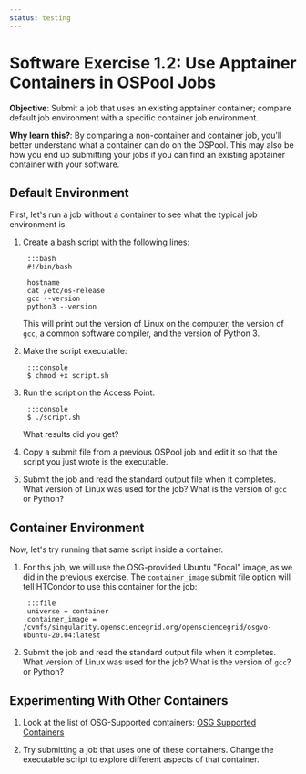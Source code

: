 ```yaml
---
status: testing
---
```


<style type="text/css"> pre em { font-style: normal; background-color: yellow; } pre strong { font-style: normal; font-weight: bold; color: \#008; } </style>

Software Exercise 1.2: Use Apptainer Containers in OSPool Jobs
============================================================

**Objective**: Submit a job that uses an existing apptainer container; compare default 
job environment with a specific container job environment. 

**Why learn this?**: By comparing a non-container and container job, you'll better 
understand what a container can do on the OSPool. This may also be how you end up 
submitting your jobs if you can find an existing apptainer container with your software. 


Default Environment
-------------------

First, let's run a job without a container to see what the typical job environment is. 

1. Create a bash script with the following lines: 

		:::bash
		#!/bin/bash
	
		hostname
		cat /etc/os-release 
		gcc --version
		python3 --version
	
	This will print out the version of Linux on the computer, the version 
	of `gcc`, a common software compiler, and the version of Python 3. 

1. Make the script executable:

		:::console
		$ chmod +x script.sh

1. Run the script on the Access Point.

		:::console
		$ ./script.sh

	What results did you get? 

1. Copy a submit file from a previous OSPool job and edit it so that the 
script you just wrote is the executable. 

1. Submit the job and read the standard output file when it completes. What version 
of Linux was used for the job? What is the version of `gcc` or Python? 

Container Environment
---------------------

Now, let's try running that same script inside a container. 

1. For this job, we will use the OSG-provided Ubuntu "Focal" image, as we did in the previous exercise. The `container_image` submit file option will tell HTCondor to use this container for the job: 

		:::file
		universe = container
		container_image = /cvmfs/singularity.opensciencegrid.org/opensciencegrid/osgvo-ubuntu-20.04:latest

1. Submit the job and read the standard output file when it completes. 
What version of Linux was used for the job? What is the version of `gcc`? or Python? 

Experimenting With Other Containers
-------------

1. Look at the list of OSG-Supported containers: [OSG Supported Containers](https://portal.osg-htc.org/documentation/htc_workloads/using_software/available-containers-list/)

1. Try submitting a job that uses one of these containers. Change the executable 
script to explore different aspects of that container. 
